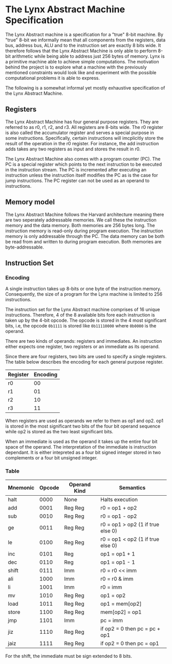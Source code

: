 # The Lynx Abstract Machine Specification

The Lynx Abstract machine is a specification for a "true" 8-bit machine. By "true" 8-bit we informally mean that all components from the registers, data bus, address bus, ALU and to the instruction set are exactly 8 bits wide. It therefore follows that the Lynx Abstract Machine is only able to perform 8-bit arithmetic while being able to address just 256 bytes of memory. Lynx is a primitive machine able to achieve simple computations. The motivation behind the project is to explore what a machine with the previously mentioned constraints would look like and experiment with the possible computational problems it is able to express.

The following is a somewhat informal yet mostly exhaustive specification of the Lynx Abstract Machine. 

## Registers

The Lynx Abstract Machine has four general purpose registers. They are referred to as r0, r1, r2, and r3. All registers are 8-bits wide. The r0 register is also called the accumulator register and serves a special purpose in some instructions. Specifically, certain instructions will imcplicitly store the result of the operation in the r0 register. For instance, the add instruction adds takes any two registers as input and stores the result in r0.

The Lynx Abstract Machine also comes with a program counter (PC). The PC is a special register which points to the next instruction to be executed in the instruction stream. The PC is incremented after executing an instruction unless the instruction itself modifies the PC as is the case for jump instructions. The PC register can not be used as an operand to instructions.

## Memory model

The Lynx Abstract Machine follows the Harvard architecture meaning there are two seperately addressable memories. We call these the instruction memory and the data memory. Both memories are 256 bytes long. The instruction memory is read-only during program execution. The instruction memory is only addressable through the PC. The data memory can be both be read from and written to during program execution. Both memories are byte-addressable.

## Instruction Set

### Encoding

A single instruction takes up 8-bits or one byte of the instruction memory. Consequently, the size of a program for the Lynx machine is limited to 256 instructions.

The instruction set for the Lynx Abstract machine comprises of 16 unique instructions. Therefore, 4 of the 8 available bits fore each instruction is taken up by the 4-bit opcode. The opcode is stored in the 4 most significant bits, i.e, the opcode `0b1111` is stored like `0b11110000` where `0b0000` is the operand.

There are two kinds of operands: registers and immediates. An instruction either expects one register, two registers or an immediate as its operand.

Since there are four registers, two bits are used to specify a single registers. The table below describes the encoding for each general purpose register.

| Register | Encoding |
|----------|----------|
| r0       | 00       |
| r1       | 01       |
| r2       | 10       |
| r3       | 11       |

When registers are used as operands we refer to them as op1 and op2. op1 is stored in the most significant two bits of the four bit operand sequence while op2 is stored as the two least significant bits.

When an immediate is used as the operand it takes up the entire four bit space of the operand. The interpretation of the immediate is instruction dependant. It is either intepreted as a four bit signed integer stored in two complements or a four bit unsigned integer.


### Table
| Mnemonic | Opcode | Operand Kind | Semantics                         |
| -------- | ------ | ------------ | --------------------------------- |
| halt     | 0000   | None         | Halts execution                   |
| add      | 0001   | Reg Reg      | r0 = op1 + op2                    |
| sub      | 0010   | Reg Reg      | r0 = op1 - op2                    |
| ge       | 0011   | Reg Reg      | r0 = op1 > op2 (1 if true else 0) |
| le       | 0100   | Reg Reg      | r0 = op1 < op2 (1 if true else 0) |
| inc      | 0101   | Reg          | op1 = op1 + 1                     |
| dec      | 0110   | Reg          | op1 = op1 - 1                     |
| shift    | 0111   | Imm          | r0 = r0 << imm                    |
| ali      | 1000   | Imm          | r0 = r0 & imm                     |
| li       | 1001   | Imm          | r0 = imm                          |
| mv       | 1010   | Reg Reg      | op1 = op2                         |
| load     | 1011   | Reg Reg      | op1 = mem\[op2\]                  |
| store    | 1100   | Reg Reg      | mem\[op2\] = op1                  |
| jmp      | 1101   | Imm          | pc = imm                          |
| jiz      | 1110   | Reg Reg      | if op2 = 0 then pc = pc + op1     |
| jaiz     | 1111   | Reg Reg      | if op2 = 0 then pc = op1          |


For the shift, the immediate must be sign extended to 8 bits.
